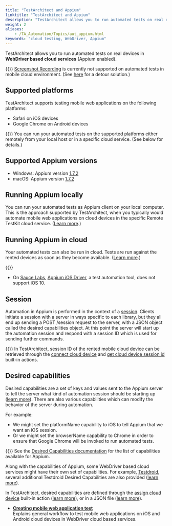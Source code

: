 ```yaml
--- 
title: "TestArchitect and Appium"
linktitle: "TestArchitect and Appium"
description: "TestArchitect allows you to run automated tests on real devices in WebDriver based cloud services (Appium enabled)."
weight: 2
aliases: 
    - /TA_Automation/Topics/aut_appium.html
keywords: "cloud testing, WebDriver, Appium"
---
```


TestArchitect allows you to run automated tests on real devices in **WebDriver based cloud services** \(Appium enabled\).

{{<restriction>}} [Screenshot Recording](/TA_Help/Topics/ug_Screenshot_recording.html) is currently not supported on automated tests in mobile cloud environment. \(See [here](/TA_FAQ/Topics/faq.howto.screenshot_recording_mobile_cloud.html) for a detour solution.\)

## Supported platforms

TestArchitect supports testing mobile web applications on the following platforms:

-   Safari on iOS devices
-   Google Chrome on Android devices

{{<note>}} You can run your automated tests on the supported platforms either remotely from your local host or in a specific cloud service. \(See below for details.\)

## Supported Appium versions

-   Windows: Appium version [1.7.2](https://github.com/appium/appium/releases/)
-   macOS: Appium version [1.7.2](https://github.com/appium/appium/releases/)

## **Running Appium locally**

You can run your automated tests as Appium client on your local computer. This is the approach supported by TestArchitect, when you typically would automate mobile web applications on cloud devices in the specific Remote TestKit cloud service. \([Learn more](/TA_Automation/Topics/aut_app_cloud_testing_RTK.html).\)

## **Running Appium in cloud**

Your automated tests can also be run in cloud. Tests are run against the rented devices as soon as they become available. \([Learn more](/TA_Automation/Topics/aut_app_cloud_testing_Appium_automation.html).\)

{{<attention>}}

-   On [Sauce Labs](https://saucelabs.com/), [Appium iOS Driver](https://github.com/appium/appium-ios-driver), a test automation tool, does not support iOS 10.

## Session

Automation in Appium is performed in the context of a [session](http://appium.io/slate/en/master/?ruby#appium-concepts). Clients initiate a session with a server in ways specific to each library, but they all end up sending a POST /session request to the server, with a JSON object called the desired capabilities object. At this point the server will start up the automation session and respond with a session ID which is used for sending further commands.

{{<note>}} In TestArchitect, session ID of the rented mobile cloud device can be retrieved through the [connect cloud device](/TA_Automation/Topics/bia_connect_cloud_device.html) and [get cloud device session id](/TA_Automation/Topics/bia_get_cloud_device_session_id.html) built-in actions.

## Desired capabilities

Desired capabilities are a set of keys and values sent to the Appium server to tell the server what kind of automation session should be starting up \([learn more](http://appium.io/slate/en/master/?ruby#appium-concepts)\). There are also various capabilities which can modify the behavior of the server during automation.

For example:

-   We might set the platformName capability to iOS to tell Appium that we want an iOS session.
-   Or we might set the browserName capability to Chrome in order to ensure that Google Chrome will be invoked to run automated tests.

{{<note>}} See the [Desired Capabilities documentation](http://appium.io/slate/en/master/?ruby#appium-server-capabilities) for the list of capabilities available for Appium.

Along with the capabilities of Appium, some WebDriver based cloud services might have their own set of capabilities. For example, [Testdroid](https://cloud.testdroid.com/), several additional Testdroid Desired Capabilities are also provided \([learn more](http://docs.testdroid.com/appium/testdroid-desired-caps/)\).

In TestArchitect, desired capabilities are defined through the [assign cloud device](/TA_Automation/Topics/bia_assign_cloud_device.html) built-in action \([learn more](/TA_Automation/Topics/aut_app_cloud_testing_Appium_automation.html)\), or in a JSON file \([learn more](/TA_Automation/Topics/aut_app_cloud_testing_Appium_automation_json.html)\).

-   **[Creating mobile web application test](/TA_Automation/Topics/aut_app_cloud_testing_creating_tests.html)**  
Explains general workflow to test mobile web applications on iOS and Android cloud devices in WebDriver cloud based services.



